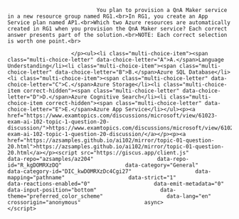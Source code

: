 <p class="card-text">
							
								You plan to provision a QnA Maker service in a new resource group named RG1.<br>In RG1, you create an App Service plan named AP1.<br>Which two Azure resources are automatically created in RG1 when you provision the QnA Maker service? Each correct answer presents part of the solution.<br>NOTE: Each correct selection is worth one point.<br>
							
						</p><ul><li class="multi-choice-item"><span class="multi-choice-letter" data-choice-letter="A">A.</span>Language Understanding</li><li class="multi-choice-item"><span class="multi-choice-letter" data-choice-letter="B">B.</span>Azure SQL Database</li><li class="multi-choice-item"><span class="multi-choice-letter" data-choice-letter="C">C.</span>Azure Storage</li><li class="multi-choice-item correct-hidden"><span class="multi-choice-letter" data-choice-letter="D">D.</span>Azure Cognitive Search</li><li class="multi-choice-item correct-hidden"><span class="multi-choice-letter" data-choice-letter="E">E.</span>Azure App Service</li></ul><p><a href="https://www.examtopics.com/discussions/microsoft/view/61023-exam-ai-102-topic-1-question-20-discussion/">https://www.examtopics.com/discussions/microsoft/view/61023-exam-ai-102-topic-1-question-20-discussion/</a></p><p><a href="https://azsamples.github.io/ai102/mirror/topic-01-question-20.html">https://azsamples.github.io/ai102/mirror/topic-01-question-20.html</a></p><script src="https://giscus.app/client.js"                    data-repo="azsamples/az204"                    data-repo-id="R_kgDOMRXzDQ"                    data-category="General"                    data-category-id="DIC_kwDOMRXzDc4Cgi27"                    data-mapping="pathname"                    data-strict="1"                    data-reactions-enabled="0"                    data-emit-metadata="0"                    data-input-position="bottom"                    data-theme="preferred_color_scheme"                    data-lang="en"                    crossorigin="anonymous"                    async>                    </script>
